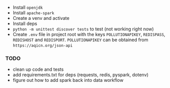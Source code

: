 - Install `openjdk`
- Install `apache-spark`
- Create a venv and activate
- Install deps
- `python -m unittest discover tests` to test (not working right now)
- Create `.env` file in project root with the keys `POLLUTIONAPIKEY`, `REDISPASS`, `REDISHOST` and `REDISPORT`. `POLLUTIONAPIKEY` can be obtained from `https://aqicn.org/json-api`

### TODO
- clean up code and tests
- add requirements.txt for deps (requests, redis, pyspark, dotenv)
- figure out how to add spark back into data workflow
